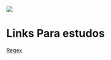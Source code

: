 ![](https://media.giphy.com/media/lMsT2f47tDxFMYdJMC/giphy-downsized.gif)

# Links Para estudos

<a href="https://medium.com/trainingcenter/entendendo-de-uma-vez-por-todas-express%C3%B5es-regulares-parte-1-introdu%C3%A7%C3%A3o-dfe63e289dc3" target="_blank">Regex</a>
